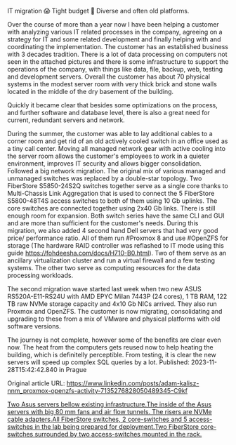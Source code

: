 IT migration 😱 Tight budget 🔨 Diverse and often old platforms.

Over the course of more than a year now I have been helping a customer with analyzing various IT related processes in the company, agreeing on a strategy for IT and some related development and finally helping with and coordinating the implementation. The customer has an established business with 3 decades tradition. There is a lot of data processing on computers not seen in the attached pictures and there is some infrastructure to support the operations of the company, with things like data, file, backup, web, testing and development servers. Overall the customer has about 70 physical systems in the modest server room with very thick brick and stone walls located in the middle of the dry basement of the building.

Quickly it became clear that besides some optimizations on the process, and further software and database level, there is also a great need for current, redundant servers and network.

During the summer, the customer was able to lay additional cables to a corner room and get rid of an old actively cooled switch in an office used as a tiny call center. Moving all managed network gear with active cooling into the server room allows the customer's employees to work in a quieter environment, improves IT security and allows bigger consolidation.
Followed a big network migration. The original mix of various managed and unmanaged switches was replaced by a double-star topology. Two FiberStore S5850-24S2Q switches together serve as a single core thanks to Multi-Chassis Link Aggregation that is used to connect the 5 FiberStore S5800-48T4S access switches to both of them using 10 Gb uplinks. The core switches are connected together using 2x40 Gb links. There is still enough room for expansion. Both switch series have the same CLI and GUI and are more than sufficient for the customer's needs.
During this migration, we also added 4 second hand Dell servers that had very good price/ performance ratio. All of them run #Proxmox 8 and use #OpenZFS for storage (The hardware RAID controller was reflashed to IT mode using this guide https://fohdeesha.com/docs/H710-B0.html). Two of them serve as an ancillary virtualization cluster and run a virtual firewall and a few testing systems. The other two serve as computing resources for the data processing workloads.

The second migration wave started last week when two new ASUS RS520A-E11-RS24U with AMD EPYC Milan 7443P (24 cores), 1 TB RAM, 122 TB raw NVMe storage capacity and 4x10 Gb NICs arrived. They also run Proxmox and OpenZFS. The customer is now migrating, consolidating and upgrading to these from a mix of VMware and physical platforms with old software versions.

The journey is not complete, however some of the benefits are clear even now. The heat from the computers gets reused now to help heating the building, which is definitelly perceptible. From testing, it is clear the new servers will speed up complex SQL queries by a lot.
Published: 2023-11-28T15:42:42.840 in Prague

Original article URL: https://www.linkedin.com/posts/adam-kalisz-nnm_proxmox-openzfs-activity-7135276828050489345-C9kf

[Two Asus servers bellow existing infrastructure.](./media/Asus_Servers.jpg)[The inside of the Asus servers with big 80 mm fans and air flow tunnels. The risers are NVMe cable adapters.](./media/Asus_Server_inside.jpg)[All FiberStore switches, 2 core-switches and 5 access-switches in the lab being prepared for deployment.](./media/FiberStore_Switches_before_setup_redacted.jpeg)[Two FiberStore core-switches surrounded by two access-switches mounted in the rack.](./media/FiberStore_Core_Switches.jpg)